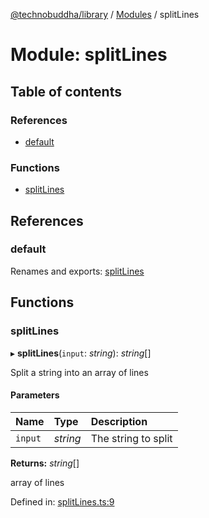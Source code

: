 [@technobuddha/library](../..) / [Modules](../Modules.md) / splitLines

# Module: splitLines

## Table of contents

### References

- [default](splitlines.md#default)

### Functions

- [splitLines](splitlines.md#splitlines)

## References

### default

Renames and exports: [splitLines](splitlines.md#splitlines)

## Functions

### splitLines

▸ **splitLines**(`input`: *string*): *string*[]

Split a string into an array of lines

#### Parameters

| Name | Type | Description |
| :------ | :------ | :------ |
| `input` | *string* | The string to split |

**Returns:** *string*[]

array of lines

Defined in: [splitLines.ts:9](../../src/splitLines.ts#L9)
